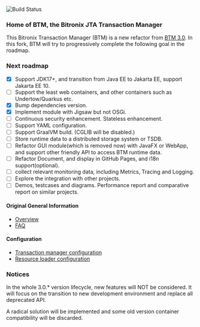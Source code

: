 ![Build Status](https://github.com/laingke/btm/actions/workflows/workflow.yml/badge.svg?event=push)

### Home of BTM, the Bitronix JTA Transaction Manager ###

This Bitronix Transaction Manager (BTM) is a new refactor from [BTM 3.0](https://github.com/bitronix/btm). In this fork, BTM will try to progressively complete the following goal in the roadmap.

### Next roadmap
- [x] Support JDK17+, and transition from Java EE to Jakarta EE, support Jakarta EE 10.
- [ ] Support the least web containers, and other containers such as Undertow/Quarkus etc.
- [x] Bump dependencies version.
- [x] Implement module with Jigsaw but not OSGi.
- [ ] Continuous security enhancement. Stateless enhancement.
- [ ] Support YAML configuration.
- [ ] Support GraalVM build. (CGLIB will be disabled.)
- [ ] Store runtime data to a distributed storage system or TSDB.
- [ ] Refactor GUI module(which is removed now) with JavaFX or WebApp, and support other friendly API to access BTM runtime data.
- [ ] Refactor Document, and display in GitHub Pages, and i18n support(optional).
- [ ] collect relevant monitoring data, including Metrics, Tracing and Logging.
- [ ] Explore the integration with other projects.
- [ ] Demos, testcases and diagrams. Performance report and comparative report on similar projects.

#### Original General Information ####
* [Overview](https://github.com/bitronix/btm/wiki/Overview)
* [FAQ](https://github.com/bitronix/btm/wiki/FAQ)

#### Configuration ####
* [Transaction manager configuration](https://github.com/bitronix/btm/wiki/Transaction-manager-configuration)
* [Resource loader configuration](https://github.com/bitronix/btm/wiki/Resource-loader-configuration)

### Notices

In the whole 3.0.* version lifecycle, new features will NOT be considered. It will focus on the transition to new development environment and replace all deprecated API.

A radical solution will be implemented and some old version container compatibility will be discarded.
